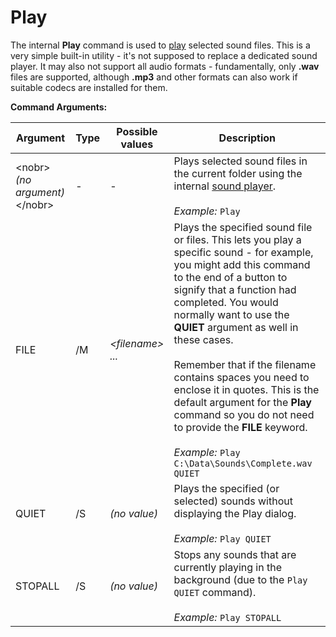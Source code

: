# Play

The internal **Play** command is used to [play](/Manual/additional_functionality/playing_sounds.md) selected sound files. This is a very simple built-in utility - it's not supposed to replace a dedicated sound player. It may also not support all audio formats - fundamentally, only **.wav** files are supported, although **.mp3** and other formats can also work if suitable codecs are installed for them.

**Command Arguments:** 

| Argument | Type | Possible values | Description |
| --- | --- | --- | --- |
| \<nobr\>*(no argument)*\</nobr\> | - | - | Plays selected sound files in the current folder using the internal [sound player](/Manual/additional_functionality/playing_sounds.md).<br /><br />*Example:* `Play` |
| FILE | /M | *\<filename\> ...* | Plays the specified sound file or files. This lets you play a specific sound - for example, you might add this command to the end of a button to signify that a function had completed. You would normally want to use the **QUIET** argument as well in these cases.<br /><br />Remember that if the filename contains spaces you need to enclose it in quotes. This is the default argument for the **Play** command so you do not need to provide the **FILE** keyword.<br /><br />*Example:* `Play C:\Data\Sounds\Complete.wav QUIET` |
| QUIET | /S | *(no value)* | Plays the specified (or selected) sounds without displaying the Play dialog.<br /><br />*Example:* `Play QUIET` |
| STOPALL | /S | *(no value)* | Stops any sounds that are currently playing in the background (due to the `Play QUIET` command).<br /><br />*Example:* `Play STOPALL` |

